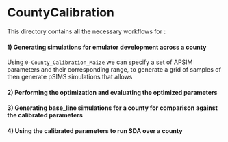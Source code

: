 # CountyCalibration

This directory contains all the necessary workflows for :
#### 1) Generating simulations for emulator development across a county 
Using `0-County_Calibration_Maize` we can specify a set of APSIM parameters and their corresponding range, to generate a grid of samples of then generate pSIMS simulations that allows 

#### 2) Performing the optimization and evaluating the optimized parameters 
#### 3) Generating base_line simulations for a county for comparison against the calibrated parameters 
#### 4) Using the calibrated parameters to run SDA over a county